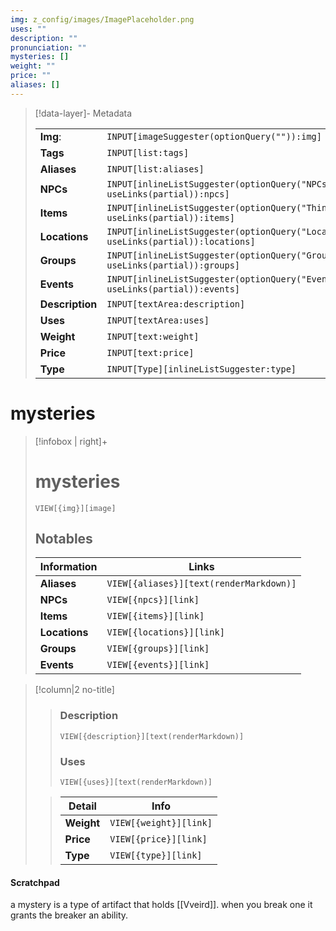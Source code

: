 ```yaml
---
img: z_config/images/ImagePlaceholder.png
uses: ""
description: ""
pronunciation: ""
mysteries: []
weight: ""
price: ""
aliases: []
---
```


> [!data-layer]- Metadata
>
> |                                       |                                  |
>| ----- | ----- |
>| **Img**: |`INPUT[imageSuggester(optionQuery("")):img]`|
> |**Tags**|`INPUT[list:tags]`|
> |**Aliases**|`INPUT[list:aliases]`|
> |**NPCs** | `INPUT[inlineListSuggester(optionQuery("NPCs"), useLinks(partial)):npcs]`|
> |**Items** | `INPUT[inlineListSuggester(optionQuery("Things"), useLinks(partial)):items]`|
> |**Locations** | `INPUT[inlineListSuggester(optionQuery("Locations"), useLinks(partial)):locations]`|
> |**Groups** | `INPUT[inlineListSuggester(optionQuery("Groups"), useLinks(partial)):groups]`|
> |**Events** | `INPUT[inlineListSuggester(optionQuery("Events"), useLinks(partial)):events]`|
> |**Description** |`INPUT[textArea:description]`|
> |**Uses** |`INPUT[textArea:uses]`|
> |**Weight** |`INPUT[text:weight]`|
> |**Price** |`INPUT[text:price]`|
> |**Type** |`INPUT[Type][inlineListSuggester:type]`|
# mysteries
> [!infobox | right]+
> # mysteries
> `VIEW[{img}][image]`
> ## Notables
> |  Information | Links |
> | --- | --- |
> | **Aliases** | `VIEW[{aliases}][text(renderMarkdown)]` |
> | **NPCs** | `VIEW[{npcs}][link]` |
> | **Items** | `VIEW[{items}][link]` |
> | **Locations** | `VIEW[{locations}][link]` |
> | **Groups** | `VIEW[{groups}][link]` |
> | **Events** | `VIEW[{events}][link]` |


> [!column|2 no-title]
>> ### Description
>> `VIEW[{description}][text(renderMarkdown)]`
>>
>> ### Uses
>> `VIEW[{uses}][text(renderMarkdown)]`
>
>> |  Detail | Info |
>> | --- | --- |
>> | **Weight** | `VIEW[{weight}][link]` |
>> | **Price** | `VIEW[{price}][link]` |
>> | **Type** | `VIEW[{type}][link]` |


#### Scratchpad


a mystery is a type of artifact that holds [[Vveird]]. when you break one it grants the breaker an ability.

